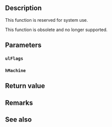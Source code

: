 ## Description

This function is reserved for system use.

This function is obsolete and no longer supported.

## Parameters

### `ulFlags`

### `hMachine`

## Return value

## Remarks

## See also
